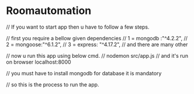 # Roomautomation

// If you want to start app then u have to follow a few steps.

// first you require a bellow given dependencies
// 1 = mongodb :"^4.2.2",
// 2 = mongoose:"^6.1.2",
// 3 = express: "^4.17.2",
// and there are many other

// now u run this app using below cmd.
// nodemon src/app.js 
// and it's run on browser localhost:8000

// you must have to install mongodb for database it is mandatory

// so this is the process to run the app.
